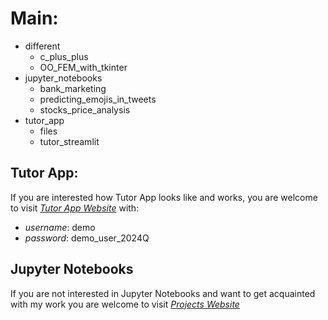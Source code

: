 # Main:
- different
  - c_plus_plus
  - OO_FEM_with_tkinter
- jupyter_notebooks
  - bank_marketing
  - predicting_emojis_in_tweets
  - stocks_price_analysis
- tutor_app
  - files
  - tutor_streamlit
 

## Tutor App: 

If you are interested how Tutor App looks like and works, you are welcome to visit [*Tutor App Website*](https://tasks-app.streamlit.app) with:
- *username*: demo
- *password*: demo_user_2024Q

## Jupyter Notebooks

If you are not interested in Jupyter Notebooks and want to get acquainted with my work you are welcome to visit [*Projects Website*](https://kosokolovskiy-projects.streamlit.app)
